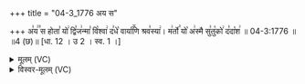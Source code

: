 +++
title = "04-3_1776 अय स"

+++
अ꣣य꣢꣫ स होता꣣ यो꣢ द्वि꣣ज꣢न्मा꣣ वि꣡श्वा꣢ द꣣धे꣡ वार्या꣢꣯णि श्रव꣣स्या꣢। म꣢र्तो꣣ यो꣡ अ꣢स्मै सु꣣तु꣡को꣢ द꣣दा꣡श꣢ ॥ 04-3:1776 ॥ ॥4 (छ)॥ [धा. 12 । उ 2 । स्व. 1 ।]

<details><summary>मूलम् (VC)</summary>

अ꣣य꣢꣫ꣳ स होता꣣ यो꣢ द्वि꣣ज꣢न्मा꣣ वि꣡श्वा꣢ द꣣धे꣡ वार्या꣢꣯णि श्रव꣣स्या꣢ । म꣢र्तो꣣ यो꣡ अ꣢स्मै सु꣣तु꣡को꣢ द꣣दा꣡श꣢ ॥१७७६॥
</details>

<details><summary>विस्वर-मूलम् (VC)</summary>

अयꣳ स होता यो द्विजन्मा विश्वा दधे वार्याणि श्रवस्या । मर्तो यो अस्मै सुतुको ददाश ॥१७७६॥
</details>